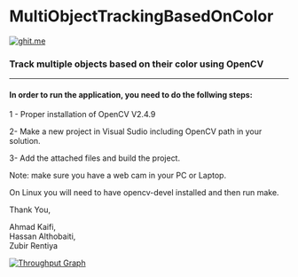 # MultiObjectTrackingBasedOnColor
[![ghit.me](https://ghit.me/badge.svg?repo=akaifi/MultiObjectTrackingBasedOnColor)](https://ghit.me/repo/akaifi/MultiObjectTrackingBasedOnColor)
### Track multiple objects based on their color using OpenCV
---

#### In order to run the application, you need to do the follwing steps:

1 - Proper installation of OpenCV V2.4.9

2- Make a new project in Visual Sudio including OpenCV path in your solution.

3- Add the attached files and build the project.

Note: make sure you have a web cam in your PC or Laptop.

On Linux you will need to have opencv-devel installed and then run make.

Thank You,

Ahmad Kaifi,     
Hassan Althobaiti,     
Zubir Rentiya


 [![Throughput Graph](https://graphs.waffle.io/akaifi/MultiObjectTrackingBasedOnColor/throughput.svg)](https://waffle.io/akaifi/MultiObjectTrackingBasedOnColor/metrics) 
